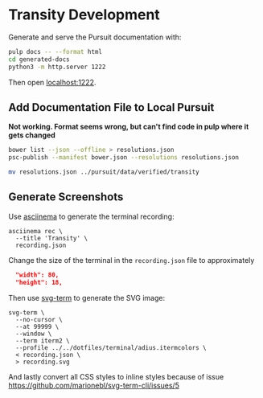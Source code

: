 # Transity Development

Generate and serve the Pursuit documentation with:

```sh
pulp docs -- --format html
cd generated-docs
python3 -m http.server 1222
```

Then open [localhost:1222](http://localhost:1222).


## Add Documentation File to Local Pursuit

**Not working. Format seems wrong,
but can't find code in pulp where it gets changed**

```sh
bower list --json --offline > resolutions.json
psc-publish --manifest bower.json --resolutions resolutions.json
```

```sh
mv resolutions.json ../pursuit/data/verified/transity
```


## Generate Screenshots

Use [asciinema] to generate the terminal recording:

```shell
asciinema rec \
  --title 'Transity' \
  recording.json
```

Change the size of the terminal in the `recording.json` file to
approximately

```json
  "width": 80,
  "height": 18,
```


Then use [svg-term] to generate the SVG image:

```shell
svg-term \
  --no-cursor \
  --at 99999 \
  --window \
  --term iterm2 \
  --profile ../../dotfiles/terminal/adius.itermcolors \
  < recording.json \
  > recording.svg
```


And lastly convert all CSS styles to inline styles
because of issue https://github.com/marionebl/svg-term-cli/issues/5

[asciinema]: https://github.com/asciinema/asciinema
[svg-term]: https://github.com/marionebl/svg-term-cli
